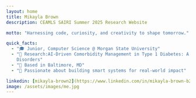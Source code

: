 ```yaml
---
layout: home
title: Mikayla Brown
description: CEAMLS SAIRI Summer 2025 Research Website

motto: "Harnessing code, curiosity, and creativity to shape tomorrow."

quick_facts:
  - "🎓 Junior, Computer Science @ Morgan State University"
  - "🔬 Research:AI-Driven Comorbidity Management in Type 1 Diabetes: A Reinforcement Learning Approach for Thyroid, Celiac, and Cardiovascular 
    Disorders"
  - "📍 Based in Baltimore, MD"
  - "🚀 Passionate about building smart systems for real-world impact"

linkedin: [mikayla-brown2](https://www.linkedin.com/in/mikayla-brown-b27553294/)
image: /assets/images/me.jpg
---
```

